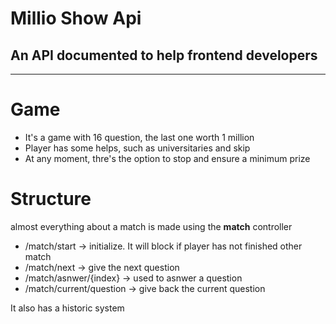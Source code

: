 <h1>Millio Show Api</h1>
<h2>An API documented to help frontend developers</h2>
<hr />

<h1>Game</h1>
<ul>
  <li>It's a game with 16 question, the last one worth 1 million</li>
  <li>Player has some helps, such as universitaries and skip</li>
  <li>At any moment, thre's the option to stop and ensure a minimum prize</li>
</ul>

<h1>Structure</h1>
<p>almost everything about a match is made using the <strong>match</strong> controller</p>
<ul>
  <li>/match/start -> initialize. It will block if player has not finished other match</li>
  <li>/match/next -> give the next question</li>
  <li>/match/asnwer/{index} -> used to asnwer a question</li>
  <li>/match/current/question -> give back the current question</li>
</ul>
<p>It also has a historic system</p>